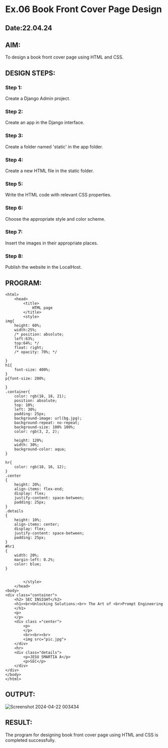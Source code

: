 # Ex.06 Book Front Cover Page Design
## Date:22.04.24

## AIM:
To design a book front cover page using HTML and CSS.

## DESIGN STEPS:

### Step 1:
Create a Django Admin project.

### Step 2:
Create an app in the Django interface.

### Step 3:
Create a folder named 'static' in the app folder.

### Step 4:
Create a new HTML file in the static folder.

### Step 5:
Write the HTML code with relevant CSS properties.

### Step 6:
Choose the appropriate style and color scheme.

### Step 7:
Insert the images in their appropriate places.

### Step 8:
Publish the website in the LocalHost.

## PROGRAM:
```
<html>
    <head>
        <title>
            HTML page
        </title>
        <style>
img{
    height: 60%;
    width:25%;
    /* position: absolute;
    left:63%;
    top:64%; */
    float: right;
    /* opacity: 70%; */

}
h1{
    font-size: 400%;
}
p{font-size: 200%;

}       
.container{
    color: rgb(18, 18, 21);
    position: absolute;
    top: 10%;
    left: 30%;
    padding: 25px;
    background-image: url(bg.jpg);
    background-repeat: no-repeat;
    background-size: 100% 100%;
    color: rgb(3, 2, 2);
 
    height: 120%;
    width: 30%;
    background-color: aqua;
}

hr{
    color: rgb(18, 16, 12);
}
.center
{
    height: 20%;
    align-items: flex-end;
    display: flex;
    justify-content: space-between;
    padding: 25px;
}
.details
{
    height: 10%;
    align-items: center;
    display: flex;
    justify-content: space-between;
    padding: 25px;
}
#hr1
{
    width: 20%;
    margin-left: 0.2%;
    color: blue;
}


        </style>
    </head>
<body>
<div class="container">
    <h2> SEC INSIGHT</h2>
    <h1><br>Unlocking Solutions:<br> The Art of <br>Prompt Engineering
    </h1>
    <p>
    </p>
    <div class ="center">
        <p>        
        </p>  
        <br><br><br>  
        <img src="pic.jpg">
    </div>
    <hr>
    <div class="details">
        <p>JESU SMARTIA A</p>
        <p>SEC</p>
    </div>    
</div>    
</body>
</html>
```

## OUTPUT:

![Screenshot 2024-04-22 003434](https://github.com/jesu-smartia05/cover/assets/148514819/b33e516f-1ebc-4c02-85db-f680ef1b405d)

## RESULT:
The program for designing book front cover page using HTML and CSS is completed successfully.
